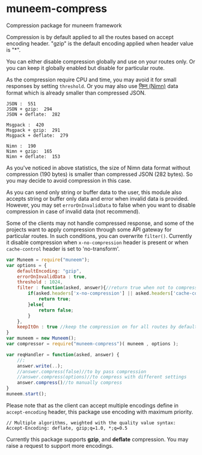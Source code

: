 # muneem-compress
Compression package for muneem framework

Compression is by default applied to all the routes based on accept encoding header. "gzip" is the default encoding applied when header value is "*". 

You can either disable compression globally and use on your routes only. Or you can keep it globally enabled but disable for particular route. 

As the compression require CPU and time, you may avoid it for small responses by setting `threshold`. Or you may also use [निम्न (Nimn)](http://nimn.in) data format which is already smaller than compressed JSON.

```
JSON :  551
JSON + gzip:  294
JSON + deflate:  282

Msgpack :  420
Msgpack + gzip:  291
Msgpack + deflate:  279

Nimn :  190
Nimn + gzip:  165
Nimn + deflate:  153
```

As you've noticed in above statistics, the size of Nimn data format without compression (190 bytes) is smaller than compressed JSON (282 bytes). So you may decide to avoid compression in this case. 

As you can send only string or buffer data to the user, this module also accepts string or buffer only data and error when invalid data is provided. However, you may set `errorOnInvalidData` to false when you want to disable compression in case of invalid data (not recommend).

Some of the clients may not handle compressed response, and some of the projects want to apply compression through some API gateway for particular routes. In such conditions, you can overwrite `filter()`. Currently it disable compression when  `x-no-compression` header is present or when `cache-control` header is set to 'no-transform'.

```JavaScript
var Muneem = require("muneem");
var options = {
    defaultEncoding: "gzip",
    errorOnInvalidData : true,
    threshold : 1024,
    filter : function(asked, answer){//return true when not to compress
        if(asked.headers['x-no-compression'] || asked.headers['cache-control'] === 'no-transform'){
            return true;
        }else{
            return false;
        }
    },
    keepItOn : true //keep the compression on for all routes by default
}
var muneem = new Muneem();
var compressor = require("muneem-compress")( muneem , options );

var reqHandler = function(asked, answer) {
    //:
    answer.write(..);
    //answer.compress(false)//to by pass compression
    //answer.compress(options)//to compress with different settings
    answer.compress()//to manually compress
}
muneem.start();
```

Please note that as the client can accept multiple encodings define in `accept-encoding` header, this package use encoding with maximum priority.

```
// Multiple algorithms, weighted with the quality value syntax:
Accept-Encoding: deflate, gzip;q=1.0, *;q=0.5
```

Currently this package supports **gzip**, and **deflate** compression. You may raise a request to support more encodings.

